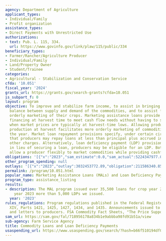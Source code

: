 ```yaml
---
agency: Department of Agriculture
applicant_types:
- Individual/Family
- Profit organization
assistance_types:
- Direct Payments with Unrestricted Use
authorizations:
- text: Pub. L. 115, 334.
  url: https://www.govinfo.gov/link/plaw/115/public/334
beneficiary_types:
- Farmer/Rancher/Agriculture Producer
- Individual/Family
- Land/Property Owner
- Student/Trainee
categories:
- Agricultural - Stabilization and Conservation Service
cfda: '10.051'
fiscal_year: '2024'
grants_url: https://grants.gov/search-grants?cfda=10.051
is_subpart_f: 0
layout: program
objective: To improve and stabilize farm income, to assist in bringing about a better
  balance between supply and demand of the commodities, and to assist farmers in the
  orderly marketing of their crops. Marketing assistance loans provide producers interim
  financing at harvest time to meet cash flow needs without having to sell their commodities
  when market prices are typically at harvest-time lows. Allowing producers to store
  production at harvest facilitates more orderly marketing of commodities throughout
  the year. Market loan repayment provisions specify, under certain circumstances,
  that producers may repay loans at less than principal plus accrued interest and
  other charges. Alternatively, loan deficiency payment (LDP) provisions specify that,
  in lieu of securing a loan, producers may be eligible for an LDP. Both programs
  allow a producer flexibly to market commodities while providing cashflow.
obligations: '[{"x":"2023","sam_estimate":0.0,"sam_actual":5224347977.0,"usa_spending_actual":211586340.85},{"x":"2024","sam_estimate":0.0,"sam_actual":5357081039.0,"usa_spending_actual":76682712.17},{"x":"2025","sam_estimate":0.0,"sam_actual":7058687320.0,"usa_spending_actual":0.0}]'
other_program_spending: null
outlays: '[{"x":"2023","outlay":3032453772.89,"obligation":211586340.85},{"x":"2024","outlay":1581702727.68,"obligation":76682712.17},{"x":"2025","outlay":0.0,"obligation":0.0}]'
permalink: /program/10.051.html
popular_name: Marketing Assistance Loans (MALs) and Loan Deficiency Payments (LDPs)
program_type: assistance_listing
results:
- description: The MAL program issued over 35,500 loans for crop year 2023. In crop
    year 2023 more than 5,000 LDPs we issued.
  year: '2023'
rules_regulations: Program regulations published in the Federal Register 7 CFR, Chapter
  XIV, Parts 1421, 1425, 1427, 1434, and 1435. Announcements issued to news media
  and letters to producers. FSA Commodity Fact Sheets, "The Price Support Program."
sam_url: https://sam.gov/fal/718956178a834b1e9abbba98fd91b51a/view
sub-agency: Farm Service Agency
title: Commodity Loans and Loan Deficiency Payments
usaspending_url: https://www.usaspending.gov/search/?hash=b66f510194df06e3c91ae20e101af997
---
```

